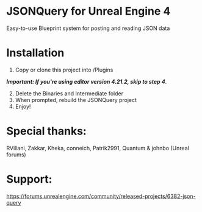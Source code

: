 # JSONQuery for Unreal Engine 4
Easy-to-use Blueprint system for posting and reading JSON data
# Installation
1) Copy or clone this project into <YourProjectFolder>/Plugins
  
***Important: If you're using editor version 4.21.2, skip to step 4***.

2) Delete the Binaries and Intermediate folder
3) When prompted, rebuild the JSONQuery project
4) Enjoy!
# Special thanks:
RVillani, Zakkar, Kheka, conneich, Patrik2991, Quantum & johnbo (Unreal forums)
# Support:
https://forums.unrealengine.com/community/released-projects/6382-json-query

